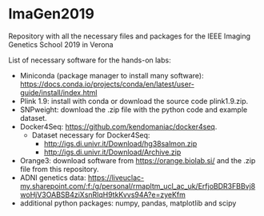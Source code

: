 # ImaGen2019
Repository with all the necessary files and packages for the IEEE Imaging Genetics School 2019 in Verona

List of necessary software for the hands-on labs:


* Miniconda (package manager to install many software): https://docs.conda.io/projects/conda/en/latest/user-guide/install/index.html
* Plink 1.9: install with conda or download the source code plink1.9.zip.
* SNPweight: download the .zip file with the python code and example dataset.
* Docker4Seq: https://github.com/kendomaniac/docker4seq.
  * Dataset necessary for Docker4Seq:
    * http://igs.di.univr.it/Download/hg38salmon.zip
    * http://igs.di.univr.it/Download/Archive.zip
* Orange3: download software from https://orange.biolab.si/ and the .zip file from this repository. 
* ADNI genetics data: https://liveuclac-my.sharepoint.com/:f:/g/personal/rmapltm_ucl_ac_uk/ErfjoBDR3FBBvj8woHjV3OABSB4ziXsnRlqH9tkKvvs94A?e=zyeKfm
*  additional python packages: numpy, pandas, matplotlib and scipy
